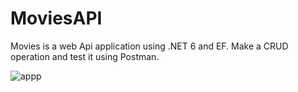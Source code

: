 # MoviesAPI
Movies is a web Api application using .NET 6 and EF. Make a CRUD operation and test it using Postman.  

![appp](https://user-images.githubusercontent.com/57669085/190880002-ae4fa4ee-726c-47f1-a44c-636813a6a1ed.PNG)
